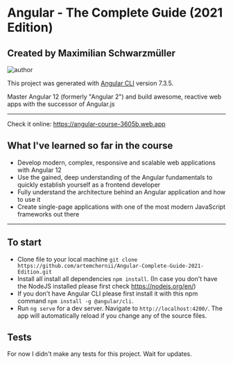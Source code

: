 # Angular - The Complete Guide (2021 Edition)

## Created by Maximilian Schwarzmüller
<img src="https://i.ibb.co/whGLvYy/Angular2021.png" alt="author">

This project was generated with [Angular CLI](https://github.com/angular/angular-cli) version 7.3.5.

Master Angular 12 (formerly "Angular 2") and build awesome, reactive web apps with the successor of Angular.js
<hr>

Check it online: https://angular-course-3605b.web.app

## What I've learned so far in the course

<ul>
    <li>
        Develop modern, complex, responsive and scalable web applications with Angular 12
    </li>
    <li>
        Use the gained, deep understanding of the Angular fundamentals to quickly establish yourself as a frontend developer
    </li>
    <li>
        Fully understand the architecture behind an Angular application and how to use it
    </li>
    <li>
        Create single-page applications with one of the most modern JavaScript frameworks out there
    </li>
</ul>
<hr>

## To start
- Clone file to your local machine `git clone https://github.com/artemchernii/Angular-Complete-Guide-2021-Edition.git`
- Install all install all dependencies `npm install`. (In case you don't have the NodeJS installed please first check https://nodejs.org/en/)
- If you don't have Angular CLI please first install it with this npm command `npm install -g @angular/cli`.
- Run `ng serve` for a dev server. Navigate to `http://localhost:4200/`. The app will automatically reload if you change any of the source files.
## Tests
<p>
    For now I didn't make any tests for this project. Wait for updates.
</p>